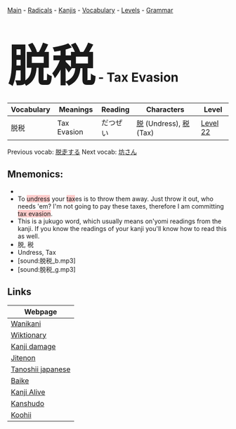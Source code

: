 <style> bigfont {font-size: 100px}</style>
[Main](../README.md) -
[Radicals](../radicals.md) -
[Kanjis](../kanjis.md) -
[Vocabulary](../vocabulary.md) -
[Levels](../levels.md) -
[Grammar](../grammar.md)
# <bigfont> 脱税</bigfont> - Tax Evasion 

| Vocabulary | Meanings | Reading | Characters | Level |
| --- | --- | --- | --- | --- |
| 脱税 | Tax Evasion | だつぜい |  [脱](../kanjis/脱.md) (Undress), [税](../kanjis/税.md) (Tax) | [Level 22](../levels/wk_level22.md) |

Previous vocab: [脱走する](脱走する.md) Next vocab: [坊さん](坊さん.md) 

## Mnemonics:

* 
* To <span style="background-color:#ffcccb"> undress</span> your <span style="background-color:#ffcccb"> tax</span>es is to throw them away. Just throw it out, who needs 'em? I'm not going to pay these taxes, therefore I am committing <span style="background-color:#ffcccb"> tax evasion</span>.
* This is a jukugo word, which usually means on'yomi readings from the kanji. If you know the readings of your kanji you'll know how to read this as well.
* 脱, 税
* Undress, Tax
* [sound:脱税_b.mp3]
* [sound:脱税_g.mp3]


## Links 

| Webpage |
| --- |
| [Wanikani          ](https://www.wanikani.com/kanji/脱税) |
| [Wiktionary        ](https://en.wiktionary.org/wiki/脱税) |
| [Kanji damage      ](http://www.kanjidamage.com/kanji/search?utf8=✓&q=脱税) |
| [Jitenon           ](https://jitenon.com/kanji/脱税) |
| [Tanoshii japanese ](https://www.tanoshiijapanese.com/dictionary/kanji.cfm?k=脱税) |
| [Baike             ](https://baike.baidu.com/item/脱税) |
| [Kanji Alive       ](https://app.kanjialive.com/脱税) |
| [Kanshudo          ](https://www.kanshudo.com/searchmn?q=脱税) |
| [Koohii            ](https://kanji.koohii.com/study/kanji/脱税) |
